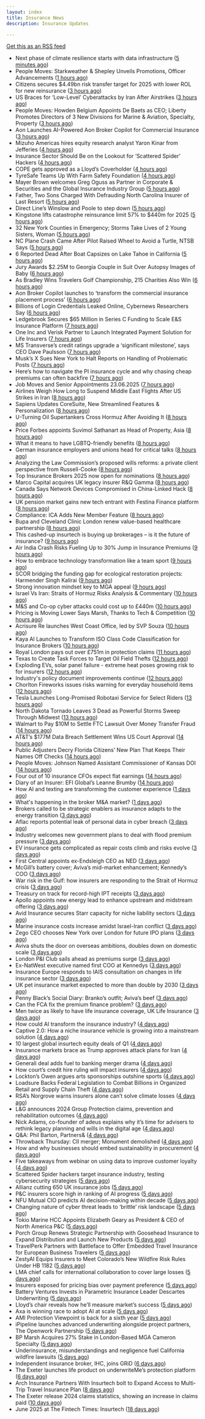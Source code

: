 ```yaml
---
layout: index
title: Insurance News
description: Insurance Updates

---
```


[Get this as an RSS feed](/insurance.rss)

<!-- news_marker starts -->
- Next phase of climate resilience starts with data infrastructure ([5 minutes ago](https://www.dig-in.com/opinion/climate-resilience-starts-with-data-infrastructure))
- People Moves: Starkweather & Shepley Unveils Promotions, Officer Advancements ([1 hours ago](https://www.insurancejournal.com/news/east/2025/06/23/827225.htm))
- Citizens secures $4.49bn risk transfer target for 2025 with lower ROL for new reinsurance ([3 hours ago](https://www.reinsurancene.ws/citizens-secures-4-49bn-risk-transfer-target-for-2025-with-lower-rol-for-new-reinsurance/))
- US Braces for ‘Low-Level’ Cyberattacks by Iran After Airstrikes ([3 hours ago](https://www.insurancejournal.com/news/national/2025/06/23/828798.htm))
- People Moves: Howden Belgium Appoints De Baets as CEO; Liberty Promotes Directors of 3 New Divisions for Marine & Aviation, Specialty, Property ([3 hours ago](https://www.insurancejournal.com/news/international/2025/06/23/828789.htm))
- Aon Launches AI-Powered Aon Broker Copilot for Commercial Insurance ([3 hours ago](https://www.insurancejournal.com/news/national/2025/06/23/828787.htm))
- Mizuho Americas hires equity research analyst Yaron Kinar from Jefferies ([4 hours ago](https://www.reinsurancene.ws/mizuho-americas-hires-equity-research-analyst-yaron-kinar-from-jefferies/))
- Insurance Sector Should Be on the Lookout for ‘Scattered Spider’ Hackers ([4 hours ago](https://www.insurancejournal.com/news/national/2025/06/23/828749.htm))
- COPE gets approved as a Lloyd’s Coverholder ([4 hours ago](https://www.reinsurancene.ws/cope-gets-approved-as-a-lloyds-coverholder/))
- TyreSafe Teams Up With Farm Safety Foundation ([4 hours ago](https://insurance-edge.net/2025/06/23/tyresafe-teams-up-with-farm-safety-foundation/))
- Mayer Brown welcomes Greg Oguss as Partner in Corporate & Securities and the Global Insurance Industry Group ([5 hours ago](https://www.reinsurancene.ws/mayer-brown-welcomes-greg-oguss-as-partner-in-corporate-securities-and-the-global-insurance-industry-group/))
- Father, Two Sons Charged With Defrauding North Carolina Insurer of Last Resort ([5 hours ago](https://www.insurancejournal.com/news/southeast/2025/06/23/828774.htm))
- Direct Line’s Winslow and Poole to step down ([5 hours ago](https://www.postonline.co.uk/news/7957985/direct-line%E2%80%99s-winslow-and-poole-to-step-down))
- Kingstone lifts catastrophe reinsurance limit 57% to $440m for 2025 ([5 hours ago](https://www.reinsurancene.ws/kingstone-lifts-catastrophe-reinsurance-limit-57-to-440m-for-2025/))
- 32 New York Counties in Emergency; Storms Take Lives of 2 Young Sisters, Woman ([5 hours ago](https://www.insurancejournal.com/news/east/2025/06/23/828769.htm))
- NC Plane Crash Came After Pilot Raised Wheel to Avoid a Turtle, NTSB Says ([5 hours ago](https://www.insurancejournal.com/news/southeast/2025/06/23/828760.htm))
- 6 Reported Dead After Boat Capsizes on Lake Tahoe in California ([5 hours ago](https://www.insurancejournal.com/news/west/2025/06/23/828766.htm))
- Jury Awards $2.25M to Georgia Couple in Suit Over Autopsy Images of Baby ([6 hours ago](https://www.insurancejournal.com/news/southeast/2025/06/23/828757.htm))
- As Bradley Wins Travelers Golf Championship, 215 Charities Also Win ([6 hours ago](https://www.insurancejournal.com/news/east/2025/06/23/828753.htm))
- Aon Broker Copilot launches to ‘transform the commercial insurance placement process’ ([6 hours ago](https://www.reinsurancene.ws/aon-broker-copilot-launches-to-transform-the-commercial-insurance-placement-process/))
- Billions of Login Credentials Leaked Online, Cybernews Researchers Say ([6 hours ago](https://www.insurancejournal.com/news/national/2025/06/23/828748.htm))
- Ledgebrook Secures $65 Million in Series C Funding to Scale E&S Insurance Platform ([7 hours ago](https://www.insurtechinsights.com/ledgebrook-secures-65-million-in-series-c-funding-to-scale-es-insurance-platform/))
- One Inc and Verisk Partner to Launch Integrated Payment Solution for Life Insurers ([7 hours ago](https://www.insurtechinsights.com/one-inc-and-verisk-partner-to-launch-integrated-payment-solution-for-life-insurers/))
- MS Transverse’s credit ratings upgrade a ‘significant milestone’, says CEO Dave Paulsson ([7 hours ago](https://www.reinsurancene.ws/ms-transverses-credit-ratings-upgrade-a-significant-milestone-says-ceo-dave-paulsson/))
- Musk’s X Sues New York to Halt Reports on Handling of Problematic Posts ([7 hours ago](https://www.insurancejournal.com/news/east/2025/06/23/828745.htm))
- Here’s how to navigate the PI insurance cycle and why chasing cheap premiums can often backfire ([7 hours ago](https://ifamagazine.com/advisers-heres-how-to-navigate-the-pi-insurance-cycle-and-why-chasing-cheap-premiums-can-often-backfire/))
- Job Moves and Senior Appointments 23.06.2025 ([7 hours ago](https://insurance-edge.net/2025/06/23/job-moves-and-senior-appointments-23-06-2025/))
- Airlines Weigh How Long to Suspend Middle East Flights After US Strikes in Iran ([8 hours ago](https://www.insurancejournal.com/news/international/2025/06/23/828735.htm))
- Sapiens Updates CoreSuite, New Streamlined Features & Personalization ([8 hours ago](https://insurance-edge.net/2025/06/23/sapiens-updates-coresuite-new-streamlined-features-personalization/))
- U-Turning Oil Supertankers Cross Hormuz After Avoiding It ([8 hours ago](https://www.insurancejournal.com/news/international/2025/06/23/828730.htm))
- Price Forbes appoints Suvimol Sathanart as Head of Property, Asia ([8 hours ago](https://www.reinsurancene.ws/price-forbes-appoints-suvimol-sathanart-as-head-of-property-asia/))
- What it means to have LGBTQ-friendly benefits ([8 hours ago](https://www.dig-in.com/news/what-it-means-to-have-lgbtq-friendly-benefits))
- German insurance employers and unions head for critical talks ([8 hours ago](https://www.insurancebusinessmag.com/uk/news/breaking-news/german-insurance-employers-and-unions-head-for-critical-talks-540044.aspx))
- Analyzing the Law Commission’s proposed wills reforms: a private client perspective from Russell-Cooke ([8 hours ago](https://ifamagazine.com/analyzing-the-law-commissions-proposed-wills-reforms-a-private-client-perspective-from-russell-cooke/))
- Top Insurance Brokers 2025 now open for nominations ([8 hours ago](https://www.insurancebusinessmag.com/uk/news/breaking-news/top-insurance-brokers-2025-now-open-for-nominations-540042.aspx))
- Marco Capital acquires UK legacy insurer R&Q Gamma ([8 hours ago](https://www.insurancebusinessmag.com/uk/news/breaking-news/marco-capital-acquires-uk-legacy-insurer-randq-gamma-540040.aspx))
- Canada Says Network Devices Compromised in China-Linked Hack ([8 hours ago](https://www.insurancejournal.com/news/international/2025/06/23/828727.htm))
- UK pension market gains new tech entrant with Festina Finance platform ([8 hours ago](https://www.insurancebusinessmag.com/uk/news/life-insurance/uk-pension-market-gains-new-tech-entrant-with-festina-finance-platform-540039.aspx))
- Compliance: ICA Adds New Member Feature ([8 hours ago](https://insurance-edge.net/2025/06/23/compliance-ica-adds-new-member-feature/))
- Bupa and Cleveland Clinic London renew value-based healthcare partnership ([8 hours ago](https://www.insurancebusinessmag.com/uk/news/life-insurance/bupa-and-cleveland-clinic-london-renew-valuebased-healthcare-partnership-540038.aspx))
- This cashed-up insurtech is buying up brokerages – is it the future of insurance? ([9 hours ago](https://www.insurancebusinessmag.com/uk/news/technology/this-cashedup-insurtech-is-buying-up-brokerages--is-it-the-future-of-insurance-540037.aspx))
- Air India Crash Risks Fueling Up to 30% Jump in Insurance Premiums ([9 hours ago](https://www.insurancejournal.com/news/international/2025/06/23/828724.htm))
- How to embrace technology transformation like a team sport ([9 hours ago](https://www.insurtechinsights.com/how-to-embrace-technology-transformation-like-a-team-sport/))
- SCOR bridging the funding gap for ecological restoration projects: Harmender Singh Kalirai ([9 hours ago](https://www.reinsurancene.ws/scor-bridging-the-funding-gap-for-ecological-restoration-projects-harmender-singh-kalirai/))
- Strong innovation mindset key to MGA appeal ([9 hours ago](https://www.postonline.co.uk/broker/7957981/strong-innovation-mindset-key-to-mga-appeal))
- Israel Vs Iran: Straits of Hormuz Risks Analysis & Commentary ([10 hours ago](https://insurance-edge.net/2025/06/23/israel-vs-iran-straits-of-hormuz-risks-analysis-commentary/))
- M&S and Co-op cyber attacks could cost up to £440m ([10 hours ago](https://www.postonline.co.uk/commercial/7957982/ms-and-co-op-cyber-attacks-could-cost-up-to-%C2%A3440m))
- Pricing is Moving Lower Says Marsh, Thanks to Tech & Competition ([10 hours ago](https://insurance-edge.net/2025/06/23/pricing-is-moving-lower-says-marsh-thanks-to-tech-competition/))
- Acrisure Re launches West Coast Office, led by SVP Souza ([10 hours ago](https://www.reinsurancene.ws/acrisure-re-launches-west-coast-office-led-by-svp-souza/))
- Kaya AI Launches to Transform ISO Class Code Classification for Insurance Brokers ([10 hours ago](https://www.insurancejournal.com/services/newswire/2025/06/23/828427.htm))
- Royal London pays out over £751m in protection claims ([11 hours ago](https://ifamagazine.com/royal-london-pays-out-over-751m-in-protection-claims/))
- Texas to Create Task Forces to Target Oil Field Thefts ([12 hours ago](https://www.insurancejournal.com/news/southcentral/2025/06/23/828678.htm))
- Exploding EVs, solar panel failure - extreme heat poses growing risk to for insurers ([12 hours ago](https://www.insurancebusinessmag.com/uk/news/breaking-news/exploding-evs-solar-panel-failure--extreme-heat-poses-growing-risk-to-for-insurers-540015.aspx))
- Industry's policy document improvements continue ([12 hours ago](https://www.insurancebusinessmag.com/uk/news/breaking-news/industrys-policy-document-improvements-continue-540014.aspx))
- Chorlton Fireworks issues risks warning for everyday household items ([12 hours ago](https://www.insurancebusinessmag.com/uk/news/catastrophe/chorlton-fireworks-issues-risks-warning-for-everyday-household-items-540013.aspx))
- Tesla Launches Long-Promised Robotaxi Service for Select Riders ([13 hours ago](https://www.insurancejournal.com/news/southcentral/2025/06/23/828710.htm))
- North Dakota Tornado Leaves 3 Dead as Powerful Storms Sweep Through Midwest ([13 hours ago](https://www.insurancejournal.com/news/midwest/2025/06/23/828674.htm))
- Walmart to Pay $10M to Settle FTC Lawsuit Over Money Transfer Fraud ([14 hours ago](https://www.insurancejournal.com/news/national/2025/06/23/828696.htm))
- AT&T’s $177M Data Breach Settlement Wins US Court Approval ([14 hours ago](https://www.insurancejournal.com/news/national/2025/06/23/828686.htm))
- Public Adjusters Decry Florida Citizens’ New Plan That Keeps Their Names Off Checks ([14 hours ago](https://www.insurancejournal.com/news/southeast/2025/06/23/828683.htm))
- People Moves: Johnson Named Assistant Commissioner of Kansas DOI ([14 hours ago](https://www.insurancejournal.com/news/midwest/2025/06/23/828652.htm))
- Four out of 10 insurance CFOs expect flat earnings ([14 hours ago](https://www.postonline.co.uk/personal/7957743/four-out-of-10-insurance-cfos-expect-flat-earnings))
- Diary of an Insurer: EFI Global’s Leanne Brumby ([14 hours ago](https://www.postonline.co.uk/claims/7957491/diary-of-an-insurer-efi-global%E2%80%99s-leanne-brumby))
- How AI and texting are transforming the customer experience ([1 days ago](https://www.dig-in.com/opinion/ai-and-texting-are-transforming-the-customer-experience))
- What's happening in the broker M&A market? ([1 days ago](https://www.dig-in.com/news/whats-happening-in-the-broker-m-a-market))
- Brokers called to be strategic enablers as insurance adapts to the energy transition ([3 days ago](https://www.insurancebusinessmag.com/uk/news/breaking-news/brokers-called-to-be-strategic-enablers-as-insurance-adapts-to-the-energy-transition-539905.aspx))
- Aflac reports potential leak of personal data in cyber breach ([3 days ago](https://www.dig-in.com/articles/aflac-reports-potential-leak-of-personal-data-in-cyber-breach))
- Industry welcomes new government plans to deal with flood premium pressure ([3 days ago](https://www.insurancebusinessmag.com/uk/news/catastrophe/industry-welcomes-new-government-plans-to-deal-with-flood-premium-pressure-539938.aspx))
- EV insurance gets complicated as repair costs climb and risks evolve ([3 days ago](https://www.insurancebusinessmag.com/uk/news/auto-motor/ev-insurance-gets-complicated-as-repair-costs-climb-and-risks-evolve-539915.aspx))
- First Central appoints ex-Endsleigh CEO as NED ([3 days ago](https://www.postonline.co.uk/news/7957978/first-central-appoints-ex-endsleigh-ceo-as-ned))
- McGill’s battery cover; Aviva’s mid-market enhancement; Kennedy’s COO ([3 days ago](https://www.postonline.co.uk/news/7957971/mcgill%E2%80%99s-battery-cover-aviva%E2%80%99s-mid-market-enhancement-kennedy%E2%80%99s-coo))
- War risk in the Gulf: how insurers are responding to the Strait of Hormuz crisis ([3 days ago](https://www.insurancebusinessmag.com/uk/news/breaking-news/war-risk-in-the-gulf-how-insurers-are-responding-to-the-strait-of-hormuz-crisis-539867.aspx))
- Treasury on track for record-high IPT receipts ([3 days ago](https://www.insurancebusinessmag.com/uk/news/breaking-news/treasury-on-track-for-recordhigh-ipt-receipts-539866.aspx))
- Apollo appoints new energy lead to enhance upstream and midstream offering ([3 days ago](https://www.insurancebusinessmag.com/uk/news/breaking-news/apollo-appoints-new-energy-lead-to-enhance-upstream-and-midstream-offering-539865.aspx))
- Avid Insurance secures Starr capacity for niche liability sectors ([3 days ago](https://www.insurancebusinessmag.com/uk/news/breaking-news/avid-insurance-secures-starr-capacity-for-niche-liability-sectors-539864.aspx))
- Marine insurance costs increase amidst Israel-Iran conflict ([3 days ago](https://www.postonline.co.uk/news/7957976/marine-insurance-costs-increase-amidst-israel-iran-conflict))
- Zego CEO chooses New York over London for future IPO plans ([3 days ago](https://www.postonline.co.uk/technology/7957974/zego-ceo-chooses-new-york-over-london-for-future-ipo-plans))
- Aviva shuts the door on overseas ambitions, doubles down on domestic scale ([3 days ago](https://www.insurancebusinessmag.com/uk/news/breaking-news/aviva-shuts-the-door-on-overseas-ambitions-doubles-down-on-domestic-scale-539849.aspx))
- London P&I Club sails ahead as premiums surge ([3 days ago](https://www.insurancebusinessmag.com/uk/news/marine/london-pandi-club-sails-ahead-as-premiums-surge-539835.aspx))
- Ex-NatWest executive named first COO at Kennedys ([3 days ago](https://www.insurancebusinessmag.com/uk/news/breaking-news/exnatwest-executive-named-first-coo-at-kennedys-539834.aspx))
- Insurance Europe responds to IAIS consultation on changes in life insurance sector ([3 days ago](https://www.insurancebusinessmag.com/uk/news/life-insurance/insurance-europe-responds-to-iais-consultation-on-changes-in-life-insurance-sector-539833.aspx))
- UK pet insurance market expected to more than double by 2030 ([3 days ago](https://www.insurancebusinessmag.com/uk/news/breaking-news/uk-pet-insurance-market-expected-to-more-than-double-by-2030-539832.aspx))
- Penny Black’s Social Diary: Branko’s outfit; Aviva’s beef ([3 days ago](https://www.postonline.co.uk/people/7957773/penny-black%E2%80%99s-social-diary-branko%E2%80%99s-outfit-aviva%E2%80%99s-beef))
- Can the FCA fix the premium finance problem? ([3 days ago](https://www.postonline.co.uk/regulation/7957972/can-the-fca-fix-the-premium-finance-problem))
- Men twice as likely to have life insurance coverage, UK Life Insurance ([3 days ago](https://www.dig-in.com/news/women-less-likely-to-have-life-insurance-coverage-as-men))
- How could AI transform the insurance industry? ([4 days ago](https://www.insurancebusinessmag.com/uk/news/technology/how-could-ai-transform-the-insurance-industry-539773.aspx))
- Captive 2.0: How a niche insurance vehicle is growing into a mainstream solution ([4 days ago](https://www.insurancebusinessmag.com/uk/news/breaking-news/captive-2-0-how-a-niche-insurance-vehicle-is-growing-into-a-mainstream-solution-539725.aspx))
- 10 largest global insurtech equity deals of Q1 ([4 days ago](https://www.dig-in.com/list/10-largest-global-insurtech-equity-deals-of-q1))
- Insurance markets brace as Trump approves attack plans for Iran ([4 days ago](https://www.insurancebusinessmag.com/uk/news/breaking-news/insurance-markets-brace-as-trump-approves-attack-plans-for-iran-539721.aspx))
- Generali deal adds fuel to banking merger drama ([4 days ago](https://www.insurancebusinessmag.com/uk/news/breaking-news/generali-deal-adds-fuel-to-banking-merger-drama-539717.aspx))
- How court’s credit hire ruling will impact insurers ([4 days ago](https://www.postonline.co.uk/claims/7957969/how-court%E2%80%99s-credit-hire-ruling-will-impact-insurers))
- Lockton’s Owen argues arts sponsorships outshine sports ([4 days ago](https://www.postonline.co.uk/news/7957959/lockton%E2%80%99s-owen-argues-arts-sponsorships-outshine-sports))
- Loadsure Backs Federal Legislation to Combat Billions in Organized Retail and Supply Chain Theft ([4 days ago](https://www.insurtechinsights.com/loadsure-backs-federal-legislation-to-combat-billions-in-organized-retail-and-supply-chain-theft/))
- RSA’s Norgrove warns insurers alone can’t solve climate losses ([4 days ago](https://www.postonline.co.uk/commercial/7957966/rsa%E2%80%99s-norgrove-warns-insurers-alone-can%E2%80%99t-solve-climate-losses))
- L&G announces 2024 Group Protection claims, prevention and rehabilitation outcomes ([4 days ago](https://ifamagazine.com/lg-announces-2024-group-protection-claims-prevention-and-rehabilitation-outcomes/))
- Nick Adams, co-founder of adeus explains why it’s time for advisers to rethink legacy planning and wills in the digital age ([4 days ago](https://ifamagazine.com/nick-adams-co-founder-of-adeus-explains-why-its-time-for-advisers-to-rethink-legacy-planning-and-wills-in-the-digital-age/))
- Q&A: Phil Barton, Partners& ([4 days ago](https://www.postonline.co.uk/broker/7957564/qa-phil-barton-partners))
- Throwback Thursday: CII merger; Monument demolished ([4 days ago](https://www.postonline.co.uk/personal/7956731/throwback-thursday-cii-merger-monument-demolished))
- How and why businesses should embed sustainability in procurement ([4 days ago](https://www.postonline.co.uk/personal/7957936/how-and-why-businesses-should-embed-sustainability-in-procurement))
- Five takeaways from webinar on using data to improve customer loyalty ([4 days ago](https://www.postonline.co.uk/market-access/technology/7957941/five-takeaways-from-webinar-on-using-data-to-improve-customer-loyalty))
- Scattered Spider hackers target insurance industry, testing cybersecurity strategies ([5 days ago](https://www.dig-in.com/news/scattered-spider-targets-insurers))
- Allianz cutting 650 UK insurance jobs ([5 days ago](https://www.postonline.co.uk/news/7957967/allianz-cutting-650-uk-insurance-jobs))
- P&C insurers score high in ranking of AI progress ([5 days ago](https://www.dig-in.com/news/p-c-insurers-score-high-in-ranking-of-ai-progress))
- NFU Mutual CIO predicts AI decision-making within decade ([5 days ago](https://www.postonline.co.uk/technology/7957965/nfu-mutual-cio-predicts-ai-decision-making-within-decade))
- Changing nature of cyber threat leads to ‘brittle’ risk landscape ([5 days ago](https://www.postonline.co.uk/news/7957964/changing-nature-of-cyber-threat-leads-to-%E2%80%98brittle%E2%80%99-risk-landscape))
- Tokio Marine HCC Appoints Elizabeth Geary as President & CEO of North America P&C ([5 days ago](https://www.insurtechinsights.com/tokio-marine-hcc-appoints-elizabeth-geary-as-president-ceo-of-north-america-pc/))
- Porch Group Renews Strategic Partnership with Goosehead Insurance to Expand Distribution and Launch New Products ([5 days ago](https://www.insurtechinsights.com/porch-group-renews-strategic-partnership-with-goosehead-insurance-to-expand-distribution-and-launch-new-products/))
- TravelPerk Partners with Battleface to Offer Embedded Travel Insurance for European Business Travelers ([5 days ago](https://www.insurtechinsights.com/travelperk-partners-with-battleface-to-offer-embedded-travel-insurance-for-european-business-travelers/))
- ZestyAI Equips Insurers to Meet Colorado’s New Wildfire Risk Rules Under HB 1182 ([5 days ago](https://www.insurtechinsights.com/zestyai-equips-insurers-to-meet-colorados-new-wildfire-risk-rules-under-hb-1182/))
- LMA chief calls for international collaboration to cover large losses ([5 days ago](https://www.postonline.co.uk/news/7957962/lma-chief-calls-for-international-collaboration-to-cover-large-losses))
- Insurers exposed for pricing bias over payment preference ([5 days ago](https://www.postonline.co.uk/news/7957958/insurers-exposed-for-pricing-bias-over-payment-preference))
- Battery Ventures Invests in Parametric Insurance Leader Descartes Underwriting ([5 days ago](https://www.insurtechinsights.com/battery-ventures-invests-in-parametric-insurance-leader-descartes-underwriting/))
- Lloyd’s chair reveals how he’ll measure market’s success ([5 days ago](https://www.postonline.co.uk/news/7957960/lloyd%E2%80%99s-chair-reveals-how-he%E2%80%99ll-measure-market%E2%80%99s-success))
- Axa is winning race to adopt AI at scale ([5 days ago](https://www.postonline.co.uk/technology/7957945/axa-is-winning-race-to-adopt-ai-at-scale))
- AMI Protection Viewpoint is back for a sixth year ([5 days ago](https://ifamagazine.com/ami-protection-viewpoint-is-back-for-a-sixth-year/))
- iPipeline launches advanced underwriting alongside project partners, The Openwork Partnership ([5 days ago](https://ifamagazine.com/ipipeline-launches-advanced-underwriting-alongside-project-partners-the-openwork-partnership/))
- BP Marsh Acquires 27% Stake in London-Based MGA Cameron Specialty ([5 days ago](https://www.insurtechinsights.com/bp-marsh-acquires-27-stake-in-london-based-mga-cameron-specialty/))
- Underinsurance, misunderstandings and negligence fuel California wildfire lawsuits ([5 days ago](https://www.dig-in.com/news/underinsurance-negligence-fuel-california-wildfire-lawsuits))
- Independent insurance broker, IHC, joins GRiD ([6 days ago](https://ifamagazine.com/independent-insurance-broker-ihc-joins-grid/))
- The Exeter launches life product on underwriteMe’s protection platform ([6 days ago](https://ifamagazine.com/the-exeter-launches-life-product-on-underwritemes-protection-platform/))
- Arch Insurance Partners With Insurtech bolt to Expand Access to Multi-Trip Travel Insurance Plan ([8 days ago](https://thefintechtimes.com/arch-insurance-partners-with-insurtech-bolt-to-expand-access-to-multi-trip-travel-insurance-plan/))
- The Exeter release 2024 claims statistics, showing an increase in claims paid ([10 days ago](https://ifamagazine.com/the-exeter-release-2024-claims-statistics-showing-an-increase-in-claims-paid/))
- June 2025 at The Fintech Times: Insurtech ([18 days ago](https://thefintechtimes.com/june-2025-at-the-fintech-times-insurtech/))

<!-- news_marker ends -->